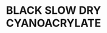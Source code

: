 ---
layout: product
title: "BLACK SLOW DRY CYANOACRYLATE"
price: "1300" 
desc: "Crni superlepak (Colle21)"
img_path: "/assets/img/A.MIG-8034.jpg"
brand: "AMMO"
available: true
special_offer: true
new: false
soon: false
cat: "070000"
subcat: "070100"
subsubcat: "070104"
sifra: "A.MIG-8034"
popular: false
---